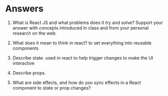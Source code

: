 # Answers

1. What is React JS and what problems does it try and solve? Support your answer with concepts introduced in class and from your personal research on the web.

1. What does it mean to think in react?
to set everything  into reusable components 
1. Describe state.
used in react to help trigger changes to make the UI interactive
1. Describe props.

1. What are side effects, and how do you sync effects in a React component to state or prop changes?
